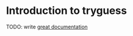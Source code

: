 # Introduction to tryguess

TODO: write [great documentation](http://jacobian.org/writing/what-to-write/)

